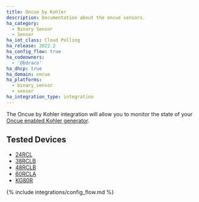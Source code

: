 ```yaml
---
title: Oncue by Kohler
description: Documentation about the oncue sensors.
ha_category:
  - Binary Sensor
  - Sensor
ha_iot_class: Cloud Polling
ha_release: 2022.2
ha_config_flow: true
ha_codeowners:
  - '@bdraco'
ha_dhcp: true
ha_domain: oncue
ha_platforms:
  - binary_sensor
  - sensor
ha_integration_type: integration
---
```


The Oncue by Kohler integration will allow you to monitor the state of your [Oncue enabled Kohler generator](https://api.kohler.com/oncueplus/#/auth).

## Tested Devices

- [24RCL](https://kohlerpower.com/en/residential/generators/product/24rcl)
- [38RCLB](https://kohlerpower.com/en/residential/generators/product/38rclb)
- [48RCLB](https://kohlerpower.com/en/residential/generators/product/48rclb)
- [60RCLA](https://kohlerpower.com/en/residential/generators/product/60rcla)
- [KG80R](https://kohlerpower.com/en/residential/generators/product/kg80r)

{% include integrations/config_flow.md %}

